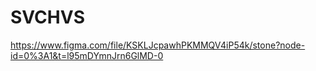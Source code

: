 # SVCHVS

https://www.figma.com/file/KSKLJcpawhPKMMQV4iP54k/stone?node-id=0%3A1&t=l95mDYmnJrn6GlMD-0
